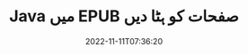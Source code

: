---
############################# Static ############################
layout: "auto-gen-merger"
date: 2022-11-11T07:36:20
draft: false
otherformats: html mht mhtml odp ods odt one otp ott pdf pps ppsx ppt pptx rtf tex

############################# Head ############################
head_title: "Java میں EPUB صفحات کو ہٹا دیں"
head_description: "دستاویزات کے انضمام API کا استعمال کرتے ہوئے صفحات کی ترتیب کو الٹ کر Java میں EPUB فائل سے ایک صفحہ یا صفحات کے مجموعہ کو ہٹا دیں یا حذف کریں۔"

############################# Header ############################
title: "Java میں EPUB صفحات کو ہٹا دیں"
description: "EPUB صفحات کو ہٹا دیں جن میں Java کوڈ کی چند سطریں ہیں۔"
bg_image: "https://cms.admin.containerize.com/templates/aspose/App_Themes/V3/images/bg/header1.png"
bg_overlay: false
button:
    enable: true
    icon: "fas fa-arrow-down"
    label: "مفت ٹرائل ڈاؤن لوڈ کریں۔"
    link: "https://downloads.groupdocs.com/merger/java"

############################# SubMenu ############################
submenu:
    enable: true

    left:
        img_alt: "GroupDocs.Merger for Java"
        image: "https://cms.admin.containerize.com/templates/groupdocs/images/product-logos/90x90-noborder/groupdocs-merger-java.png"
        product: "GroupDocs.Merger"
        platform: "Java"

    middle:
        button:

            # button loop
            - link: "https://apireference.groupdocs.com/merger/java"
              text: "API حوالہ"

            # button loop
            - link: "https://github.com/groupdocs-merger"
              text: "کوڈ کی مثالیں۔"

            # button loop
            - link: "https://products.groupdocs.app/merger/family"
              text: "لائیو ڈیمو"

            # button loop
            - link: "https://purchase.groupdocs.com/pricing/merger/java"
              text: "قیمتوں کا تعین"

    right:
        link_download: "https://downloads.groupdocs.com/merger"
        link_learn: "https://docs.groupdocs.com/merger/java"
        link_buy: "https://purchase.groupdocs.com"

############################# About ############################
about:
    enable: true
    title: "GroupDocs.Merger for Java API کے بارے میں"
    content: |
        [GroupDocs.Merger for Java](/ur/merger/java/) PDF، Microsoft Office (Word, Excel, PowerPoint) سمیت دستاویزات کے فارمیٹس کی ایک وسیع رینج کے درمیان محفوظ طریقے سے ضم اور تقسیم کرنے کا ایک آسان حل پیش کرتا ہے۔ ، OneNote)، OpenDocument، HTML، تصاویر اور بہت سے دوسرے Java ایپلیکیشنز کے اندر۔ کوڈ کی صرف چند سطریں جوڑ کر، دستاویزات کے کئی آپریشنز انجام دیں جیسے کہ منتقل، ہٹانا، گھمانا، تبادلہ کرنا، نکالنا یا دستاویزات کے اندر موجود صفحات کا رخ تبدیل کرنا۔ دستاویزات کو ضم کرنے والا API صفحہ پر دستاویز کے ڈھانچے، فارمیٹنگ اور مواد کا تجزیہ کرنے کے لیے دستاویز کے صفحات کو بطور تصویر دیکھنے کی حمایت کرتا ہے۔
        
        GroupDocs.Merger API کارپوریٹ حل کے لیے ایک صحیح انتخاب ہے جس کے لیے فائل صفحہ ہٹانے کی خصوصیات کی ضرورت ہے۔ یہ APIs تمام بڑے آپریٹنگ سسٹمز اور پلیٹ فارمز بشمول J2SE 7.0 (1.7), J2SE 8.0 (1.8), Java 10 پر اچھی طرح سے تعاون یافتہ ہیں۔

############################# Steps ############################
steps:
    enable: true
    title_left: "Java میں EPUB فائل صفحات کو ہٹائیں"
    content_left: |
        [GroupDocs.Merger for Java](/ur/merger/java/) Java ڈویلپرز کے لیے ایک EPUB کے اندر ایک یا متعدد مخصوص صفحات کو حذف کرنا آسان بناتا ہے۔ چند آسان اقدامات کو لاگو کرکے فائل کریں۔
        
        * ہٹانے کے لیے صفحہ نمبرز کے ساتھ **RemoveOptions** کو شروع کریں۔
        * **انضمام** کی نئی مثال بنائیں اور ماخذ دستاویز کا راستہ بطور کنسٹرکٹر پیرامیٹر پاس کریں۔
        * **RemovePages** کو کال کریں اور **RemoveOptions** آبجیکٹ پاس کریں۔
        * **محفوظ کریں** کو کال کریں اور نتیجے میں دستاویز کو محفوظ کرنے کے لیے فائل کا راستہ بتا دیں۔

    title_right: "سسٹم کے تقاضے"
    content_right: |
        GroupDocs.Merger for Java APIs تمام بڑے پلیٹ فارمز اور آپریٹنگ سسٹمز پر تعاون یافتہ ہیں۔ ذیل کے کوڈ پر عمل کرنے سے پہلے، براہ کرم یقینی بنائیں کہ آپ کے سسٹم پر درج ذیل شرائط انسٹال ہیں۔

        * آپریٹنگ سسٹمز: مائیکروسافٹ ونڈوز، لینکس، میک او ایس
        * ترقیاتی ماحول: NetBeans, IntelliJ IDEA, Eclipse
        * فریم ورکس: J2SE 7.0 (1.7), J2SE 8.0 (1.8), Java 10
        * GroupDocs.Merger for Java کا تازہ ترین ورژن [Maven](https://repository.groupdocs.com/webapp/#/artifacts/browse/tree/General/repo/com/groupdocs/groupdocs-merger) سے ڈاؤن لوڈ کریں۔
         
    code: |
     {{% merger/additional-styles %}}
     {{< merger/code-merger title="Java مثال کے کوڈ کا استعمال کرتے ہوئے EPUB فائل کے صفحات کو کیسے ہٹایا جائے۔">}}

        ```java    
        // GroupDocs.Merger API کا استعمال کرتے ہوئے EPUB فائل کے صفحات کو ہٹا دیں۔
        // منتخب صفحہ نمبروں کے ساتھ RemoveOptions کلاس شروع کریں۔
        RemoveOptions removeOptions = new RemoveOptions(new int[] { 3, 6 });

        // ان پٹ EPUB دستاویز کے ساتھ فوری انضمام
        Merger merger = new Merger("input.epub");

        // RemovePages طریقہ کو کال کریں اور اس پر RemoveOptions اعتراض پاس کریں۔
        merger.removePages(removeOptions);
    
        // آؤٹ پٹ دستاویز کو بچانے کے لیے سیو میتھڈ کو کال کریں اور مطلوبہ فائل پاتھ پاس کریں۔
        merger.save("output.epub");
        ```
     {{< /merger/code-merger >}}

############################# Demos ############################
demos:
    enable: true
    title: "لائیو ڈیمو - آن لائن EPUB صفحات کو ہٹا دیں۔"
    content: |
       [GroupDocs.Merger Live Demos](https://products.groupdocs.app/splitter/remove-pages/epub) ویب سائٹ پر جا کر ابھی EPUB فائل کے صفحات کو ہٹا دیں۔
       لائیو ڈیمو کے درج ذیل فوائد ہیں۔
        
############################# About Formats ############################
about_formats:
    enable: true

############################# More Formats ############################
more_formats:
    enable: true
    title: "دیگر دستاویزی شکلوں سے صفحات کو ہٹا دیں۔"
    content: |
        فائل فارمیٹس اور امیجز کے لیے Java دستاویزات کا انضمام اور تقسیم API۔ کچھ مشہور فائل فارمیٹس کو ہٹا دیں جیسا کہ ذیل میں بتایا گیا ہے۔

############################# Back to top ###############################
back_to_top:
    enable: true
---